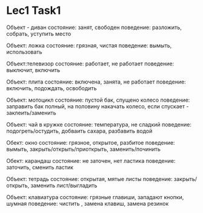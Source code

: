 # Lec1 Task1

Объект - диван
состояние: занят, свободен
поведение: разложить, собрать, уступить место

Объект: ложка
состояние: грязная, чистая
поведение: вымыть, использовать

Объект:телевизор
состояние: работает, не работает
поведение: выключит, включить

Объект: плита
состояние: включена, занята, не работает
поведение: включить, подождать, освободить

Объект: мотоцикл
состояние: пустой бак, спущено колесо
поведение: заправить бак полный, на половину
накачать колесо, если спускает - заклеить/заменить

Объект: чай в кружке
состояние: температура, не сладкий
поведение: подогреть/остудить, добваить сахара, разбавить водой

Обект: окно
состояние: грязное, открытое, разбитое
поведение: вымыть, закрыть/открыть/приоткрыть, заменить/починить

Обект: карандаш
состояние: не заточен, нет ластика
поведение: заточить, сменить ластик

Объект: тетрадь
состояние: открытая, мятые листы
поведение: закрыть/открыть, заменить лист/выгладить

Объект: клавиатура
состояние: грязные главиши, западают кнопки, шумная
поведение: чистить , замена клавиш, замена резинок
